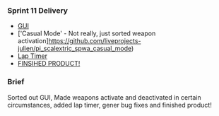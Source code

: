 
### Sprint 11 Delivery

* [GUI](https://github.com/liveprojects-julien/pi_scalextric_spwa_GUI)
* ['Casual Mode' - Not really, just sorted weapon activation]https://github.com/liveprojects-julien/pi_scalextric_spwa_casual_mode)
* [Lap Timer](https://github.com/liveprojects-julien/pi_scalextric_spwa_laptimes)
* [FINSIHED PRODUCT!](https://github.com/liveprojects-julien/pi_scalextric_t1_spwa)

### Brief 
Sorted out GUI,
Made weapons activate and deactivated in certain circumstances,
added lap timer,
gener bug fixes and finished product!

